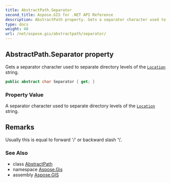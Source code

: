 ```yaml
---
title: AbstractPath.Separator
second_title: Aspose.GIS for .NET API Reference
description: AbstractPath property. Gets a separator character used to separate directory levels of the Location string
type: docs
weight: 40
url: /net/aspose.gis/abstractpath/separator/
---
```

## AbstractPath.Separator property

Gets a separator character used to separate directory levels of the [`Location`](../location/) string.

```csharp
public abstract char Separator { get; }
```

### Property Value

A separator character used to separate directory levels of the [`Location`](../location/) string.

## Remarks

Usually this is equal to forward '/' or backward slash '\\'.

### See Also

* class [AbstractPath](../)
* namespace [Aspose.Gis](../../abstractpath/)
* assembly [Aspose.GIS](../../../)


